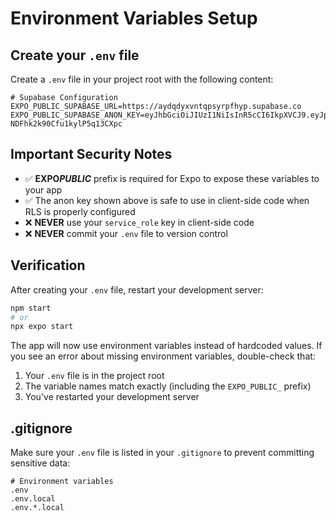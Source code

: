 # Environment Variables Setup

## Create your `.env` file

Create a `.env` file in your project root with the following content:

```env
# Supabase Configuration
EXPO_PUBLIC_SUPABASE_URL=https://aydqdyxvntqpsyrpfhyp.supabase.co
EXPO_PUBLIC_SUPABASE_ANON_KEY=eyJhbGciOiJIUzI1NiIsInR5cCI6IkpXVCJ9.eyJpc3MiOiJzdXBhYmFzZSIsInJlZiI6ImF5ZHFkeXh2bnRxcHN5cnBmaHlwIiwicm9sZSI6ImFub24iLCJpYXQiOjE3NTA1NDg3NTcsImV4cCI6MjA2NjEyNDc1N30.GjRQFLfQulqrojTTe-NDFhk2k90Cfu1kylP5q13CXpc
```

## Important Security Notes

- ✅ **EXPO*PUBLIC*** prefix is required for Expo to expose these variables to your app
- ✅ The anon key shown above is safe to use in client-side code when RLS is properly configured
- ❌ **NEVER** use your `service_role` key in client-side code
- ❌ **NEVER** commit your `.env` file to version control

## Verification

After creating your `.env` file, restart your development server:

```bash
npm start
# or
npx expo start
```

The app will now use environment variables instead of hardcoded values. If you see an error about missing environment variables, double-check that:

1. Your `.env` file is in the project root
2. The variable names match exactly (including the `EXPO_PUBLIC_` prefix)
3. You've restarted your development server

## .gitignore

Make sure your `.env` file is listed in your `.gitignore` to prevent committing sensitive data:

```gitignore
# Environment variables
.env
.env.local
.env.*.local
```
